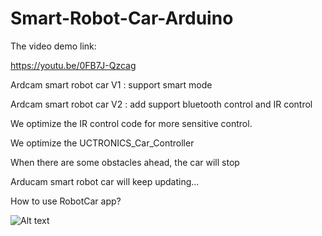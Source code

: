 # Smart-Robot-Car-Arduino

The video demo link:

https://youtu.be/0FB7J-Qzcag

Ardcam smart robot car V1 : support smart mode

Ardcam smart robot car V2 : add support bluetooth control and IR control

We optimize the IR control code for more sensitive control.

We optimize the UCTRONICS_Car_Controller

When there are some obstacles ahead, the car will stop

Arducam smart robot car will keep updating...



How to use RobotCar app?

![Alt text](https://github.com/UCTRONICS/Smart-Robot-Car-Arduino/blob/master/image/1.png)




